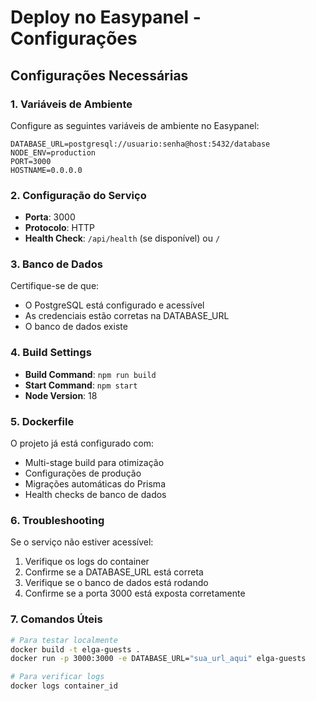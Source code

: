 # Deploy no Easypanel - Configurações

## Configurações Necessárias

### 1. Variáveis de Ambiente
Configure as seguintes variáveis de ambiente no Easypanel:

```
DATABASE_URL=postgresql://usuario:senha@host:5432/database
NODE_ENV=production
PORT=3000
HOSTNAME=0.0.0.0
```

### 2. Configuração do Serviço
- **Porta**: 3000
- **Protocolo**: HTTP
- **Health Check**: `/api/health` (se disponível) ou `/`

### 3. Banco de Dados
Certifique-se de que:
- O PostgreSQL está configurado e acessível
- As credenciais estão corretas na DATABASE_URL
- O banco de dados existe

### 4. Build Settings
- **Build Command**: `npm run build`
- **Start Command**: `npm start`
- **Node Version**: 18

### 5. Dockerfile
O projeto já está configurado com:
- Multi-stage build para otimização
- Configurações de produção
- Migrações automáticas do Prisma
- Health checks de banco de dados

### 6. Troubleshooting
Se o serviço não estiver acessível:
1. Verifique os logs do container
2. Confirme se a DATABASE_URL está correta
3. Verifique se o banco de dados está rodando
4. Confirme se a porta 3000 está exposta corretamente

### 7. Comandos Úteis
```bash
# Para testar localmente
docker build -t elga-guests .
docker run -p 3000:3000 -e DATABASE_URL="sua_url_aqui" elga-guests

# Para verificar logs
docker logs container_id
```